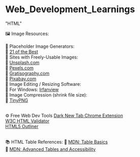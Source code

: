 # Web_Development_Learnings
"HTML"

🖼️ Image Resources:<br><br>
 🔲 Placeholder Image Generators:<br>
    🔗 <a href="https://loremipsum.io/21-of-the-best-placeholder-image-generators/">21 of the Best</a><br>
 🔲 Sites with Freely-Usable Images:<br>
    🔗 <a href="https://unsplash.com/">Unsplash.com</a><br>
    🔗 <a href="https://www.pexels.com/">Pexels.com</a><br>
    🔗 <a href="https://gratisography.com/">Gratisography.com</a><br>
    🔗 <a href="https://pixabay.com/">Pixabay.com</a><br>
 🔲 Image Editing / Resizing Software:<br>
    🔗 For Windows: <a href="https://www.irfanview.com/">Irfanview</a><br>
 🔲 Image Compression (shrink file size):<br>
    🔗 <a href="https://tinypng.com/">TinyPNG</a><br><br>

⚙️ Free Web Dev Tools
<a href="https://chrome.google.com/webstore/detail/dark-new-tab/kcphhkbdlfggickaoeiahdcfhagfbajl?hl=en">Dark New Tab Chrome Extension</a><br>
<a href="https://validator.w3.org/">W3C HTML Validator</a><br>
<a href="https://chrome.google.com/webstore/detail/html5-outliner/afoibpobokebhgfnknfndkgemglggomo">HTML5 Outliner</a><br><br>

📚 HTML Table References:
🔗 <a href="https://developer.mozilla.org/en-US/docs/Learn/HTML/Tables/Basics">MDN: Table Basics</a><br>
🔗 <a href="https://developer.mozilla.org/en-US/docs/Learn/HTML/Tables/Advanced">MDN: Advanced Tables and Accessibility</a><br>

